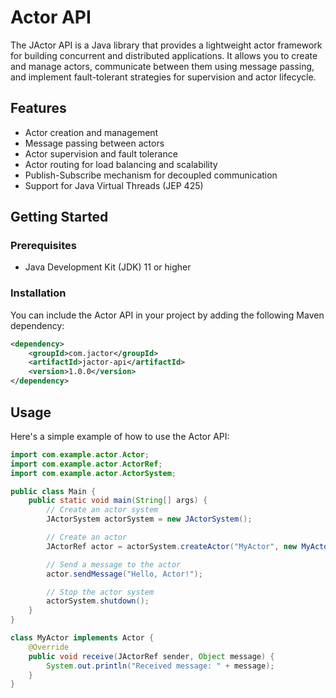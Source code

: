 # Actor API

The JActor API is a Java library that provides a lightweight actor framework for building concurrent and distributed 
applications. It allows you to create and manage actors, communicate between them using message passing, and implement fault-tolerant strategies for supervision and actor lifecycle.

## Features

- Actor creation and management
- Message passing between actors
- Actor supervision and fault tolerance
- Actor routing for load balancing and scalability
- Publish-Subscribe mechanism for decoupled communication
- Support for Java Virtual Threads (JEP 425)

## Getting Started

### Prerequisites

- Java Development Kit (JDK) 11 or higher

### Installation

You can include the Actor API in your project by adding the following Maven dependency:

```xml
<dependency>
    <groupId>com.jactor</groupId>
    <artifactId>jactor-api</artifactId>
    <version>1.0.0</version>
</dependency>
```
## Usage

Here's a simple example of how to use the Actor API:

```java
import com.example.actor.Actor;
import com.example.actor.ActorRef;
import com.example.actor.ActorSystem;

public class Main {
    public static void main(String[] args) {
        // Create an actor system
        JActorSystem actorSystem = new JActorSystem();

        // Create an actor
        JActorRef actor = actorSystem.createActor("MyActor", new MyActor());

        // Send a message to the actor
        actor.sendMessage("Hello, Actor!");

        // Stop the actor system
        actorSystem.shutdown();
    }
}

class MyActor implements Actor {
    @Override
    public void receive(JActorRef sender, Object message) {
        System.out.println("Received message: " + message);
    }
}

```
